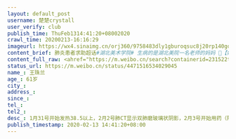 ```yaml
---
layout: default_post
username: 楚楚crystall
user_verify: club
publish_time: ThuFeb1314:41:20+08002020
crawl_time: 20200213-16:16:29
imageurl: https://wx4.sinaimg.cn/orj360/9758483dly1gburoqsuc8j20rp140gqk.jpg
content_brief: 肺炎患者求助超话#湖北美术学院# 生病的是湖北美院一名老师的妈妈 🙏【姓名】：王珠兰【住址】：青山区122街55门6号【年龄】：61岁【现状】：现在隔离点，北湖名居，属于青山区白玉山街道。病情危重，看能否协调转入方仓或者定点医院。【病情描述】：1月31号开始发热38.5以上，2月2号肺CT ...全文
content_full_raw: <ahref="https://m.weibo.cn/search?containerid=231522type%3D1%26t%3D10%26q%3D%23%E6%B9%96%E5%8C%97%E7%BE%8E%E6%9C%AF%E5%AD%A6%E9%99%A2%23&isnewpage=1"data-hide=""><spanclass="surl-text">#湖北美术学院#</span></a><br/>生病的是湖北美院一名老师的妈妈🙏<br/>【姓名】：王珠兰<br/>【住址】：青山区122街55门6号<br/>【年龄】：61岁<br/>【现状】：现在隔离点，北湖名居，属于青山区白玉山街道。病情危重，看能否协调转入方仓或者定点医院。<br/>【病情描述】：1月31号开始发热38.5以上，2月2号肺CT显示双肺磨玻璃状阴影，2月3号开始用药（阿比多尔+拜复乐+莲花清瘟）核酸检测两次阴性，但甲乙流感检测，呼吸道病原体检测皆成阴性，用药至今不能彻底退烧，伴有咳嗽，胸闷，头晕等症状，现在北湖名居隔离点隔离，那里只有中药汤剂（肺炎三号方），不见效果。2月12号晚高烧40度，血氧90，急需医疗救治。<br/>【紧急联系人】：肖文君<br/>【电话】：18186513486<br/>【需求】:希望能够及时安排住院治疗<br/>【注明】：9号肺部CT较2号的结果来说，病情明显加重，消炎和抗病毒药物已不能控制病情发展。<br/>在此叩谢各位🙏<adata-url="http://t.cn/R2WxQOQ"href="http://weibo.com/p/1001018008642010000000000"data-hide=""><spanclass='url-icon'><imgstyle='width:1rem;height:1rem'src='https://h5.sinaimg.cn/upload/2015/09/25/3/timeline_card_small_location_default.png'></span><spanclass="surl-text">武汉</span></a>
status_url: https://m.weibo.cn/status/4471516534029045
name_: 王珠兰
age_: 61岁
city_: 
address_: 
since_: 
tel_: 
tel2_: 
desc_: 1月31号开始发热38.5以上，2月2号肺CT显示双肺磨玻璃状阴影，2月3号开始用药（阿比多尔+拜复乐+莲花清瘟）核酸检测两次阴性，但甲乙流感检测，呼吸道病原体检测皆成阴性，用药至今不能彻底退烧，伴有咳嗽，胸闷，头晕等症状，现在北湖名居隔离点隔离，那里只有中药汤剂（肺炎三号方），不见效果。2月12号晚高烧40度，血氧90，急需医疗救治。
publish_timestamp: 2020-02-13 14:41:20+08:00
---
```


